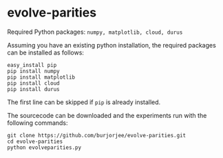 evolve-parities
===============

Required Python packages: `numpy, matplotlib, cloud, durus`

Assuming you have an existing python installation, the required packages can be installed as follows:

    easy_install pip
    pip install numpy
    pip install matplotlib
    pip install cloud
    pip install durus

The first line can be skipped if `pip` is already installed.  

The sourcecode can be downloaded and the experiments run with the following commands:

    git clone https://github.com/burjorjee/evolve-parities.git
    cd evolve-parities
    python evolveparities.py
    
